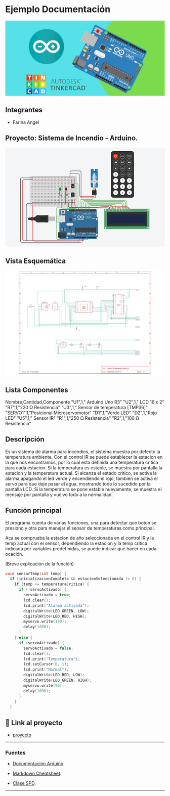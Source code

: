 # Ejemplo Documentación 
![Tinkercad](./img/ArduinoTinkercad.jpg)


## Integrantes 
- Farina Angel


## Proyecto: Sistema de Incendio - Arduino.
![Tinkercad](./img/SistemaIncendio.JPG)

## Vista Esquemática
![Tinkercad](./img/VistaEsquematica.JPG)

## Lista Componentes
Nombre,Cantidad,Componente
"U1",1," Arduino Uno R3"
"U2",1," LCD 16 x 2"
"R7",1,"220 Ω Resistencia"
"U3",1," Sensor de temperatura [TMP36]"
"SERVO1",1,"Posicional Microservomotor"
"D1",1,"Verde LED"
"D2",1,"Rojo LED"
"U5",1," Sensor IR"
"R1",1,"250 Ω Resistencia"
"R2",1,"100 Ω Resistencia"


## Descripción
Es un sistema de alarma para incendios, el sistema muestra por defecto la temperatura ambiente. Con el control IR se puede establecer la estacion en la que nos encontramos, por lo cual esta definida una temperatura critica para cada estacion. Si la temperatura es estable, se muestra por pantalla la estacion y la temperatura actual. Si alcanza el estado critico, se activa la alarma apagando el led verde y encendiendo el rojo, tambien se activa el servo para que deje pasar el agua, mostrando todo lo sucedido por la pantalla LCD. Si la temperatura se pone estable nuevamente, se muestra el mensaje por pantalla y vuelvo todo a la normalidad.

## Función principal
El programa cuenta de varias funciones, una para detectar que boton se presiono y otra para manejar el sensor de temperaturas como principal.

Aca se comprueba la estacion de año seleccionada en el control IR y la temp actual con el sensor, dependiendo la estacion y la temp critica indicada por variables predefinidas, se puede indicar que hacer en cada ocación.

(Breve explicación de la función)

~~~ C++ (lenguaje en el que esta escrito)
void sensorTemp(int temp) {
  if (inicializacionCompleta && estacionSeleccionada != 0) {
    if (temp >= temperaturaCritica) {
      if (!servoActivado) {
        servoActivado = true;
        lcd.clear();
        lcd.print("Alarma activada");
        digitalWrite(LED_GREEN, LOW);
        digitalWrite(LED_RED, HIGH);
        myservo.write(180);
        delay(1000);
      }
    } else {
      if (servoActivado) {
        servoActivado = false;
        lcd.clear();
        lcd.print("Temperatura");
        lcd.setCursor(0, 1);
        lcd.print("Normal");
        digitalWrite(LED_RED, LOW);
        digitalWrite(LED_GREEN, HIGH);
        myservo.write(90);
        delay(1000);
      }
    }
  }

~~~

## :robot: Link al proyecto
- [proyecto](https://www.tinkercad.com/things/iGxalY338nD-sistema-de-incendio/editel?sharecode=LWF2JCK7LwS06zlWLrY1uYlrq-dABDe9hgAkmuF_nnw)

---
### Fuentes
- [Documentación Arduino](https://docs.arduino.cc/).

- [Markdown Cheatsheet](https://github.com/adam-p/markdown-here/wiki/Markdown-Cheatsheet).

- [Clase SPD](https://classroom.google.com/u/1/c/NTUyNTQ0MzQzNzY1).

---






